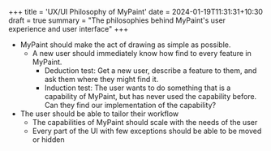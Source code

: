 +++
title = 'UX/UI Philosophy of MyPaint'
date = 2024-01-19T11:31:31+10:30
draft = true
summary = "The philosophies behind MyPaint's user experience and user interface"
+++

- MyPaint should make the act of drawing as simple as possible.
	- A new user should immediately know how find to every feature in MyPaint.
		- Deduction test: Get a new user, describe a feature to them, and ask them where they might find it.
		- Induction test: The user wants to do something that is a capability of MyPaint, but has never used the capability before. Can they find our implementation of the capability?
- The user should be able to tailor their workflow
	- The capabilities of MyPaint should scale with the needs of the user
	- Every part of the UI with few exceptions should be able to be moved or hidden


